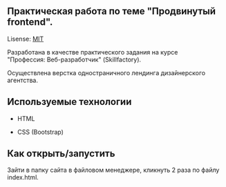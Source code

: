 ## Практическая работа по теме "Продвинутый frontend".
Lisense: [MIT](lisence.md)

Разработана в качестве практического задания на курсе <br>
"Профессия: Веб-разработчик" (Skillfactory).<br>

Осуществлена верстка одностраничного лендинга дизайнерского агентства.


## Используемые технологии


* HTML

* CSS (Bootstrap)




## Как открыть/запустить

Зайти в папку сайта в файловом менеджере, кликнуть 2 раза по файлу index.html.